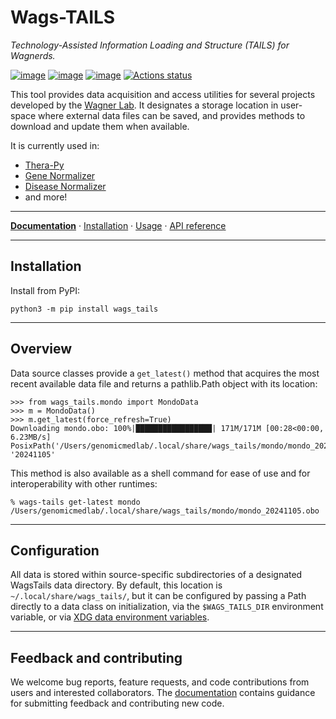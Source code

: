 # Wags-TAILS

*Technology-Assisted Information Loading and Structure (TAILS) for Wagnerds.*

[![image](https://img.shields.io/pypi/v/wags-tails.svg)](https://pypi.python.org/pypi/wags-tails)
[![image](https://img.shields.io/pypi/l/wags-tails.svg)](https://pypi.python.org/pypi/wags-tails)
[![image](https://img.shields.io/pypi/pyversions/wags-tails.svg)](https://pypi.python.org/pypi/wags-tails)
[![Actions status](https://github.com/genomicmedlab/wags-tails/actions/workflows/checks.yaml/badge.svg)](https://github.com/genomicmedlab/wags-tails/actions/workflows/checks.yaml)

<!-- description -->
This tool provides data acquisition and access utilities for several projects developed by the [Wagner Lab](https://www.nationwidechildrens.org/specialties/institute-for-genomic-medicine/research-labs/wagner-lab). It designates a storage location in user-space where external data files can be saved, and provides methods to download and update them when available.
<!-- /description -->

It is currently used in:

* [Thera-Py](https://github.com/cancervariants/therapy-normalization)
* [Gene Normalizer](https://github.com/cancervariants/gene-normalization)
* [Disease Normalizer](https://github.com/cancervariants/disease-normalization)
* and more!

---

**[Documentation](https://wags-tails.readthedocs.io/stable/)** · [Installation](https://wags-tails.readthedocs.io/stable/install.html) · [Usage](https://wags-tails.readthedocs.io/stable/usage.html) · [API reference](https://wags-tails.readthedocs.io/stable/reference/index.html)

---

## Installation

Install from PyPI:

```shell
python3 -m pip install wags_tails
```

---

## Overview

Data source classes provide a `get_latest()` method that acquires the most recent available data file and returns a pathlib.Path object with its location:

```pycon
>>> from wags_tails.mondo import MondoData
>>> m = MondoData()
>>> m.get_latest(force_refresh=True)
Downloading mondo.obo: 100%|█████████████████| 171M/171M [00:28<00:00, 6.23MB/s]
PosixPath('/Users/genomicmedlab/.local/share/wags_tails/mondo/mondo_20241105.obo'), '20241105'
```

This method is also available as a shell command for ease of use and for interoperability with other runtimes:

```console
% wags-tails get-latest mondo
/Users/genomicmedlab/.local/share/wags_tails/mondo/mondo_20241105.obo
```

---

## Configuration

All data is stored within source-specific subdirectories of a designated WagsTails data directory. By default, this location is `~/.local/share/wags_tails/`, but it can be configured by passing a Path directly to a data class on initialization, via the `$WAGS_TAILS_DIR` environment variable, or via [XDG data environment variables](https://specifications.freedesktop.org/basedir-spec/basedir-spec-0.6.html).

---

## Feedback and contributing

We welcome bug reports, feature requests, and code contributions from users and interested collaborators. The [documentation](https://wags-tails.readthedocs.io/latest/contributing.html) contains guidance for submitting feedback and contributing new code.
